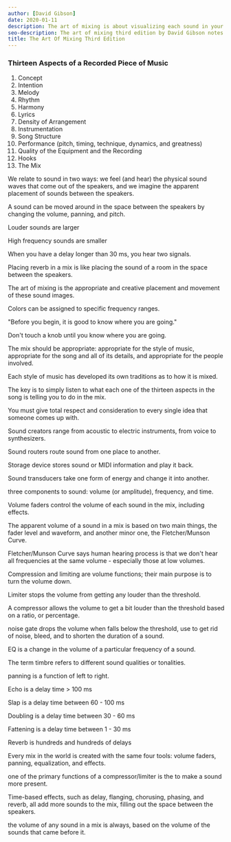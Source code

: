 ```yaml
---
author: [David Gibson]
date: 2020-01-11
description: The art of mixing is about visualizing each sound in your mind and understanding how they fit in the song. We can do this by understanding the tools that changes the volume, pitch, and position of the sound. Remember, the four tools we can use in mixing volume faders, panning, equalization, and effects.
seo-description: The art of mixing third edition by David Gibson notes.
title: The Art Of Mixing Third Edition
---
```


### Thirteen Aspects of a Recorded Piece of Music

1. Concept
2. Intention
3. Melody
4. Rhythm
5. Harmony
6. Lyrics
7. Density of Arrangement
8. Instrumentation
9. Song Structure
10. Performance (pitch, timing, technique, dynamics, and greatness)
11. Quality of the Equipment and the Recording
12. Hooks
13. The Mix

We relate to sound in two ways: we feel (and hear) the physical sound waves that come out of the speakers, and we imagine the apparent placement of sounds between the speakers.

A sound can be moved around in the space between the speakers by changing the volume, panning, and pitch.

Louder sounds are larger

High frequency sounds are smaller

When you have a delay longer than 30 ms, you hear two signals.

Placing reverb in a mix is like placing the sound of a room in the space between the speakers.

The art of mixing is the appropriate and creative placement and movement of these sound images.

Colors can be assigned to specific frequency ranges.

"Before you begin, it is good to know where you are going."

Don't touch a knob until you know where you are going.

The mix should be appropriate: appropriate for the style of music, appropriate for the song and all of its details, and appropriate for the people involved.

Each style of music has developed its own traditions as to how it is mixed.

The key is to simply listen to what each one of the thirteen aspects in the song is telling you to do in the mix.

You must give total respect and consideration to every single idea that someone comes up with.

Sound creators range from acoustic to electric instruments, from voice to synthesizers.

Sound routers route sound from one place to another.

Storage device stores sound or MIDI information and play it back.

Sound transducers take one form of energy and change it into another.

three components to sound: volume (or amplitude), frequency, and time.

Volume faders control the volume of each sound in the mix, including effects.

The apparent volume of a sound in a mix is based on two main things, the fader level and waveform, and another minor one, the Fletcher/Munson Curve.

Fletcher/Munson Curve says human hearing process is that we don't hear all frequencies at the same volume - especially those at low volumes.

Compression and limiting are volume functions; their main purpose is to turn the volume down.

Limiter stops the volume from getting any louder than the threshold.

A compressor allows the volume to get a bit louder than the threshold based on a ratio, or percentage.

noise gate drops the volume when falls below the threshold, use to get rid of noise, bleed, and to shorten the duration of a sound.

EQ is a change in the volume of a particular frequency of a sound.

The term timbre refers to different sound qualities or tonalities.

panning is a function of left to right.

Echo is a delay time > 100 ms

Slap is a delay time between 60 - 100 ms

Doubling is a delay time between 30 - 60 ms

Fattening is a delay time between 1 - 30 ms

Reverb is hundreds and hundreds of delays

Every mix in the world is created with the same four tools: volume faders, panning, equalization, and effects.

one of the primary functions of a compressor/limiter is the to make a sound more present.

Time-based effects, such as delay, flanging, chorusing, phasing, and reverb, all add more sounds to the mix, filling out the space between the speakers.

the volume of any sound in a mix is always, based on the volume of the sounds that came before it.
